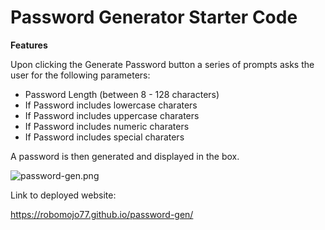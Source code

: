 # Password Generator Starter Code

**Features**

Upon clicking the Generate Password button a series of prompts asks the user for the following parameters:
- Password Length (between 8 - 128 characters)
- If Password includes lowercase charaters
- If Password includes uppercase charaters
- If Password includes numeric charaters
- If Password includes special charaters

A password is then generated and displayed in the box.

![password-gen.png](./images/passworg-gen.png)

Link to deployed website:

https://robomojo77.github.io/password-gen/
